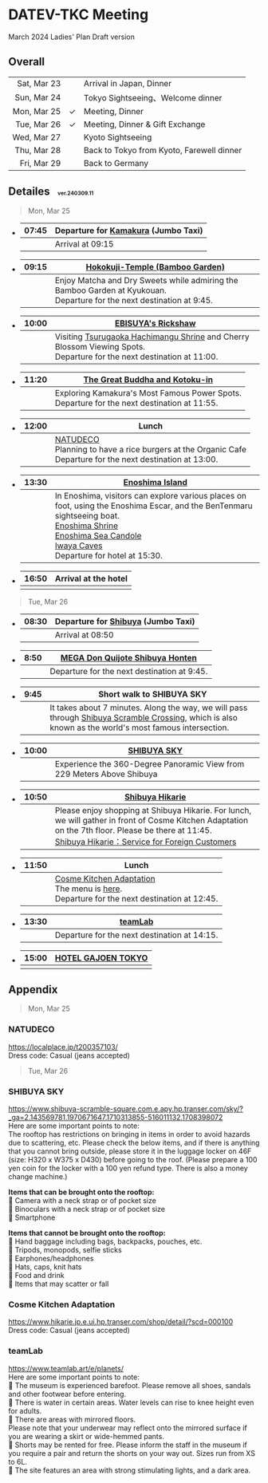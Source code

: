 # DATEV-TKC Meeting  

March 2024 Ladies' Plan Draft version

## Overall

||||
|--:|--|--|
|Sat, Mar 23||Arrival in Japan, Dinner|
|Sun, Mar 24||Tokyo Sightseeing、Welcome dinner|
|Mon, Mar 25|&check;|Meeting, Dinner|
|Tue, Mar 26|&check;|Meeting, Dinner & Gift Exchange|
|Wed, Mar 27||Kyoto Sightseeing|
|Thu, Mar 28||Back to Tokyo from Kyoto, Farewell dinner|
|Fri, Mar 29||Back to Germany|

## Detailes <span style="font-size: 50%;">&emsp;ver.240309.11</span>

> Mon, Mar 25

- |07:45|Departure for [Kamakura](https://www.google.com/maps/dir/Hotel+New+Otani+Tokyo+The+Main,+4-1+Kioicho,+Chiyoda+City,+Tokyo+102-8578/Kanagawa,+Kamakura,+Yukinoshita,+2+Chome%E2%88%921%E2%88%9231+%E9%B6%B4%E5%B2%A1%E5%85%AB%E5%B9%A1%E5%AE%AE/@35.5002471,139.3451048,10z/data=!3m2!4b1!5s0x601845c791a3006d:0x72938a16d81a8d09!4m14!4m13!1m5!1m1!1s0x60188c7ce48bdbf3:0xf4b9629e8df1dcd5!2m2!1d139.7340219!2d35.6811007!1m5!1m1!1s0x601845b87890aa89:0xa867ad10105036b5!2m2!1d139.5563134!2d35.3259273!3e0?authuser=0&hl=en&entry=ttu) (Jumbo Taxi)|
  |--:|--|
  ||Arrival at 09:15|

- |09:15|[Hokokuji-Temple (Bamboo Garden)](https://houkokuji.or.jp/en/)|
  |--:|--|
  ||Enjoy Matcha and Dry Sweets while admiring the Bamboo Garden at Kyukouan.<br>Departure for the next destination at 9:45.|

- |10:00|[EBISUYA's Rickshaw](https://www.ebisuya.com/en/branch/index.html#branch_kamakura)|
  |--:|--|
  ||Visiting [Tsurugaoka Hachimangu Shrine](https://www.hachimangu.or.jp/en/) and Cherry Blossom Viewing Spots.<br>Departure for the next destination at 11:00.|

- |11:20|[The Great Buddha and Kotoku-in](https://www.kotoku-in.jp/en/)|
  |--:|--|
  ||Exploring Kamakura's Most Famous Power Spots.<br>Departure for the next destination at 11:55.|

- |12:00|Lunch|
  |--:|--|
  ||[NATUDECO](https://localplace.jp/t200357103/)<br>Planning to have a rice burgers at the Organic Cafe<br>Departure for the next destination at 13:00.|

- |13:30|[Enoshima Island](https://discover-fujisawa.jp/en/)|
  |--:|--|
  ||In Enoshima, visitors can explore various places on foot, using the Enoshima Escar, and the BenTenmaru sightseeing boat.<br>[Enoshima Shrine](https://discover-fujisawa.jp/en/sightseeing/whattosee/enoshima-shrine/)<br>[Enoshima Sea Candole](https://discover-fujisawa.jp/en/sightseeing/whattosee/enoshima-garden-and-lighthouse/)<br>[Iwaya Caves](https://discover-fujisawa.jp/en/sightseeing/whattosee/iwaya-caves-ryuren-no-kane-the-bell-of-the-dragons-love-and-benten-maru/)<br>Departure for hotel at 15:30.|

- |16:50|Arrival at the hotel|
  |--:|--|
  |||

> Tue, Mar 26

- |08:30|Departure for [Shibuya](https://www.google.com/maps/dir/Hotel+New+Otani+Tokyo+The+Main,+4-1+Kioicho,+Chiyoda+City,+Tokyo+102-8578/Tokyo,+Shibuya+City,+Udagawa-cho,+28%E2%88%926+%E3%83%89%E3%83%B3%E3%83%BB%E3%82%AD%E3%83%9B%E3%83%BC%E3%83%86+%E6%B8%8B%E8%B0%B7%E6%9C%AC%E5%BA%97/@35.6703319,139.6836103,12.18z/data=!3m1!5s0x601845c791a3006d:0x72938a16d81a8d09!4m14!4m13!1m5!1m1!1s0x60188c7ce48bdbf3:0xf4b9629e8df1dcd5!2m2!1d139.7340219!2d35.6811007!1m5!1m1!1s0x60188ca9a47a82af:0x7ea0d3bc82ce0275!2m2!1d139.6978782!2d35.6605137!3e0?authuser=0&hl=en&entry=ttu) (Jumbo Taxi)|
  |--:|--|
  ||Arrival at 08:50|

- |8:50|[MEGA Don Quijote Shibuya Honten](https://www.donki.com/en/store/shop_detail.php?add=1&shop_id=442&pref=13)|
  |--:|--|
  ||Departure for the next destination at 9:45.|

- |9:45|Short walk to SHIBUYA SKY|
  |--:|--|
  ||It takes about 7 minutes. Along the way, we will pass through [Shibuya Scramble Crossing](https://en.japantravel.com/tokyo/shibuya-crossing/3016), which is also known as the world's most famous intersection.<br>|

- |10:00|[SHIBUYA SKY](https://www.shibuya-scramble-square.com.e.apy.hp.transer.com/sky/?_ga=2.143569781.1970671647.1710313855-516011132.1708398072)|
  |--:|--|
  ||Experience the 360-Degree Panoramic View from 229 Meters Above Shibuya|

- |10:50|[Shibuya Hikarie](https://www.hikarie.jp.e.ui.hp.transer.com/)|
  |--:|--|
  ||Please enjoy shopping at Shibuya Hikarie. For lunch, we will gather in front of Cosme Kitchen Adaptation on the 7th floor. Please be there at 11:45.<br>[Shibuya Hikarie：Service for Foreign Customers](https://www.tokyu-dept.co.jp/shinqs/translation/eng.html)|

- |11:50|Lunch|
  |--:|--|
  ||[Cosme Kitchen Adaptation](https://www.hikarie.jp.e.ui.hp.transer.com/shop/detail/?scd=000100)<br>The menu is [here](http://ck-adaptation.com/img/menu/shibuya/lunch.pdf#view=Fit).<br>Departure for the next destination at 12:45.|

- |13:30|[teamLab](https://www.teamlab.art/e/planets/)|
  |--:|--|
  ||Departure for the next destination at 14:15.|

- |15:00|[HOTEL GAJOEN TOKYO](https://www.hotelgajoen-tokyo.com/en/)|
  |--:|--|
  |||

## Appendix

> Mon, Mar 25

### NATUDECO

https://localplace.jp/t200357103/  
Dress code: Casual (jeans accepted)

> Tue, Mar 26

### SHIBUYA SKY

https://www.shibuya-scramble-square.com.e.apy.hp.transer.com/sky/?_ga=2.143569781.1970671647.1710313855-516011132.1708398072  
Here are some important points to note:  
The rooftop has restrictions on bringing in items in order to avoid hazards due to scattering, etc. Please check the below items, and if there is anything that you cannot bring outside, please store it in the luggage locker on 46F (size: H320 x W375 x D430) before going to the roof. (Please prepare a 100 yen coin for the locker with a 100 yen refund type. There is also a money change machine.)  

**Items that can be brought onto the rooftop:**  
&#x1f4cd; Camera with a neck strap or of pocket size  
&#x1f4cd; Binoculars with a neck strap or of pocket size  
&#x1f4cd; Smartphone  

**Items that cannot be brought onto the rooftop:**  
&#x1f4cd; Hand baggage including bags, backpacks, pouches, etc.  
&#x1f4cd; Tripods, monopods, selfie sticks  
&#x1f4cd; Earphones/headphones  
&#x1f4cd; Hats, caps, knit hats  
&#x1f4cd; Food and drink  
&#x1f4cd; Items that may scatter or fall  

### Cosme Kitchen Adaptation

https://www.hikarie.jp.e.ui.hp.transer.com/shop/detail/?scd=000100  
Dress code: Casual (jeans accepted)  

### teamLab

https://www.teamlab.art/e/planets/    
Here are some important points to note:  
&#x1f4cd; The museum is experienced barefoot. Please remove all shoes, sandals and other footwear before entering.  
&#x1f4cd; There is water in certain areas. Water levels can rise to knee height even for adults.  
&#x1f4cd; There are areas with mirrored floors.  
 Please note that your underwear may reflect onto the mirrored surface if you are wearing a skirt or wide-hemmed pants.  
&#x1f4cd; Shorts may be rented for free. Please inform the staff in the museum if you require a pair and return the shorts on your way out. Sizes run from XS to 6L.  
&#x1f4cd; The site features an area with strong stimulating lights, and a dark area.  
